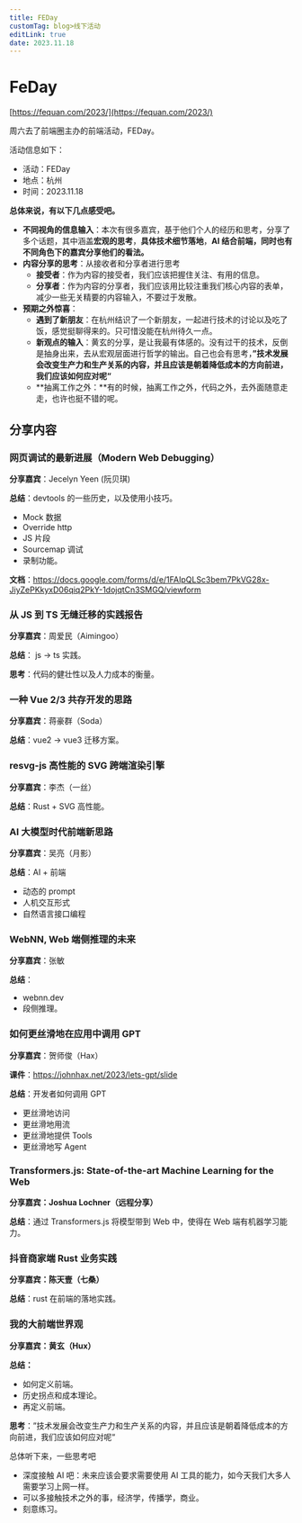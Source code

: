 ```yaml
---
title: FEDay
customTag: blog>线下活动
editLink: true
date: 2023.11.18
---
```


# FeDay

[https://fequan.com/2023/](https://fequan.com/2023/)

周六去了前端圈主办的前端活动，FEDay。

活动信息如下：

- 活动：FEDay
- 地点：杭州
- 时间：2023.11.18

**总体来说，有以下几点感受吧。**

- **不同视角的信息输入**：本次有很多嘉宾，基于他们个人的经历和思考，分享了多个话题，其中涵盖**宏观的思考**，**具体技术细节落地**，**AI 结合前端，**同时也有不同角色下的嘉宾分享他们的看法**。**
- **内容分享的思考**：从接收者和分享者进行思考
  - **接受者**：作为内容的接受者，我们应该把握住关注、有用的信息。
  - **分享者**：作为内容的分享者，我们应该用比较注重我们核心内容的表单，减少一些无关精要的内容输入，不要过于发散。
- **预期之外惊喜**：
  - **遇到了新朋友**：在杭州结识了一个新朋友，一起进行技术的讨论以及吃了饭，感觉挺聊得来的。只可惜没能在杭州待久一点。
  - **新观点的输入**：黄玄的分享，是让我最有体感的。没有过干的技术，反倒是抽身出来，去从宏观层面进行哲学的输出。自己也会有思考，**”技术发展会改变生产力和生产关系的内容，并且应该是朝着降低成本的方向前进，我们应该如何应对呢“**
  - **抽离工作之外：**有的时候，抽离工作之外，代码之外，去外面随意走走，也许也挺不错的呢。

## 分享内容

### 网页调试的最新进展（Modern Web Debugging）

**分享嘉宾**：Jecelyn Yeen (阮贝琪)

**总结**：devtools 的一些历史，以及使用小技巧。

- Mock 数据
- Override http
- JS 片段
- Sourcemap 调试
- 录制功能。

**文档**：https://docs.google.com/forms/d/e/1FAIpQLSc3bem7PkVG28x-JiyZePKkyxD06qiq2PkY-1dojqtCn3SMGQ/viewform

### 从 JS 到 TS 无缝迁移的实践报告

**分享嘉宾**：周爱民（Aimingoo）

**总结**： js -> ts 实践。

**思考**：代码的健壮性以及人力成本的衡量。

### 一种 Vue 2/3 共存开发的思路

**分享嘉宾**：蒋豪群（Soda）

**总结**：vue2 -> vue3 迁移方案。

### resvg-js 高性能的 SVG 跨端渲染引擎

**分享嘉宾**：李杰（一丝）

**总结**：Rust + SVG 高性能。

### AI 大模型时代前端新思路

**分享嘉宾**：吴亮（月影）

**总结**：AI + 前端

- 动态的 prompt
- 人机交互形式
- 自然语言接口编程

### WebNN, Web 端侧推理的未来

**分享嘉宾**：张敏

**总结**：

- webnn.dev
- 段侧推理。

### 如何更丝滑地在应用中调用 GPT

**分享嘉宾**：贺师俊（Hax）

**课件**：https://johnhax.net/2023/lets-gpt/slide

**总结**：开发者如何调用 GPT

- 更丝滑地访问
- 更丝滑地用流
- 更丝滑地提供 Tools
- 更丝滑地写 Agent

### **Transformers.js: State-of-the-art Machine Learning for the Web**

**分享嘉宾：Joshua Lochner（远程分享）**

**总结**：通过 Transformers.js 将模型带到 Web 中，使得在 Web 端有机器学习能力。

### **抖音商家端 Rust 业务实践**

**分享嘉宾：陈天壹（七桑）**

**总结**：rust 在前端的落地实践。

### **我的大前端世界观**

**分享嘉宾：黄玄（Hux）**

**总结：**

- 如何定义前端。
- 历史拐点和成本理论。
- 再定义前端。

**思考**：”技术发展会改变生产力和生产关系的内容，并且应该是朝着降低成本的方向前进，我们应该如何应对呢“

总体听下来，一些思考吧

- 深度接触 AI 吧：未来应该会要求需要使用 AI 工具的能力，如今天我们大多人需要学习上网一样。
- 可以多接触技术之外的事，经济学，传播学，商业。
- 刻意练习。
